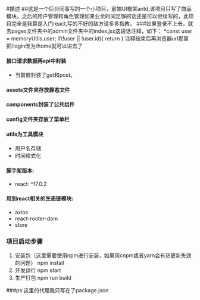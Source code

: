 #描述
##这是一个后台同事写的一个小项目，前端UI框架antd,该项目只写了商品模块，之后的用户管理和角色管理如果业余时间足够的话还是可以继续写的，此项目完全是我算是入门react,写的不好的敌方请多多指教。
###如果登录不上去，就去pages文件夹中的admin文件夹中的index.jsx这段话注释，如下：
  *const user =  memoryUtils.user;
        if(!user || !user.id){
            return <Redirect to='/login'/>
   }
   注释结束后再浏览器url那里把/login改为/home就可以进去了
#### 接口请求数据再api中封装
   * 当前值封装了get和post。
#### assets文件夹存放静态文件

#### components封装了公共组件

#### config文件夹存放了菜单栏

#### utils为工具模块
* 用户名存储
* 时间格式化

#### 脚手架版本:
*  react: ^17.0.2

#### 用到react相关的生态链模块:
* axios
* react-router-dom
* store
### 项目启动步骤
1. 安装包（这里需要使用npm进行安装，如果用cnpm或者yarn会有热更新失效的问题）
   npm install
2. 开发运行
   npm start
3. 生产打包
   npm run build
   
###ps:这里的代理我只写在了package.json